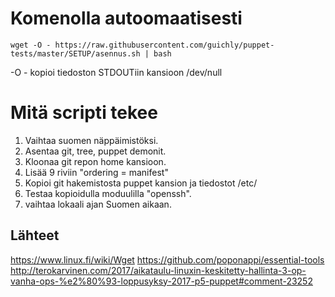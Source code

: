 # Komenolla autoomaatisesti

````
wget -O - https://raw.githubusercontent.com/guichly/puppet-tests/master/SETUP/asennus.sh | bash
````
-O - kopioi tiedoston STDOUTiin kansioon /dev/null 

# Mitä scripti tekee

1. Vaihtaa suomen näppäimistöksi.
2. Asentaa git, tree, puppet demonit.
3. Kloonaa git repon home kansioon.
4. Lisää 9 riviin "ordering = manifest"
5. Kopioi git hakemistosta puppet kansion ja tiedostot /etc/
6. Testaa kopioidulla moduulilla "openssh".
7. vaihtaa lokaali ajan Suomen aikaan.

## Lähteet
https://www.linux.fi/wiki/Wget
https://github.com/poponappi/essential-tools
http://terokarvinen.com/2017/aikataulu-linuxin-keskitetty-hallinta-3-op-vanha-ops-%e2%80%93-loppusyksy-2017-p5-puppet#comment-23252
